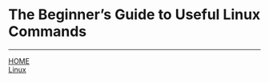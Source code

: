 # The Beginner’s Guide to Useful Linux Commands

---

[HOME](./../../../README.md)\
[Linux](./../tutorials.md)
